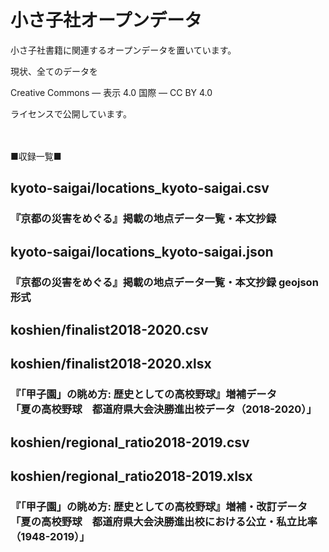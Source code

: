 # 小さ子社オープンデータ

小さ子社書籍に関連するオープンデータを置いています。

現状、全てのデータを

Creative Commons — 表示 4.0 国際 — CC BY 4.0

ライセンスで公開しています。

　

■収録一覧■

## kyoto-saigai/locations_kyoto-saigai.csv
### 『京都の災害をめぐる』掲載の地点データ一覧・本文抄録


## kyoto-saigai/locations_kyoto-saigai.json
### 『京都の災害をめぐる』掲載の地点データ一覧・本文抄録 geojson形式


## koshien/finalist2018-2020.csv
## koshien/finalist2018-2020.xlsx
### 『「甲子園」の眺め方: 歴史としての高校野球』増補データ<br>「夏の高校野球　都道府県大会決勝進出校データ（2018-2020）」


## koshien/regional_ratio2018-2019.csv
## koshien/regional_ratio2018-2019.xlsx
### 『「甲子園」の眺め方: 歴史としての高校野球』増補・改訂データ<br>「夏の高校野球　都道府県大会決勝進出校における公立・私立比率（1948-2019）」
